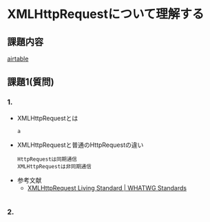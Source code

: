 # XMLHttpRequestについて理解する
## 課題内容
[airtable](https://airtable.com/tblTnXBXFOYJ0J7lZ/viwyi8muFtWUlhNKG/recEJ0OREq1feaNwd?blocks=hide)

## 課題1(質問)
### 1. 
- XMLHttpRequestとは
  ```
  a
  ```
- XMLHttpRequestと普通のHttpRequestの違い
  ```
  HttpRequestは同期通信
  XMLHttpRequestは非同期通信
  ```
- 参考文献
  - [XMLHttpRequest Living Standard | WHATWG Standards](https://xhr.spec.whatwg.org/)
    ```
    ```

### 2. 